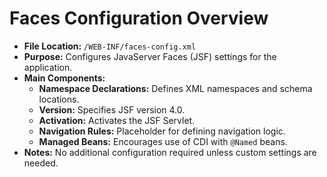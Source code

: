 # Faces Configuration Overview

- **File Location:** `/WEB-INF/faces-config.xml`
- **Purpose:** Configures JavaServer Faces (JSF) settings for the application.
- **Main Components:**
  - **Namespace Declarations:** Defines XML namespaces and schema locations.
  - **Version:** Specifies JSF version 4.0.
  - **Activation:** Activates the JSF Servlet.
  - **Navigation Rules:** Placeholder for defining navigation logic.
  - **Managed Beans:** Encourages use of CDI with `@Named` beans.
- **Notes:** No additional configuration required unless custom settings are needed.